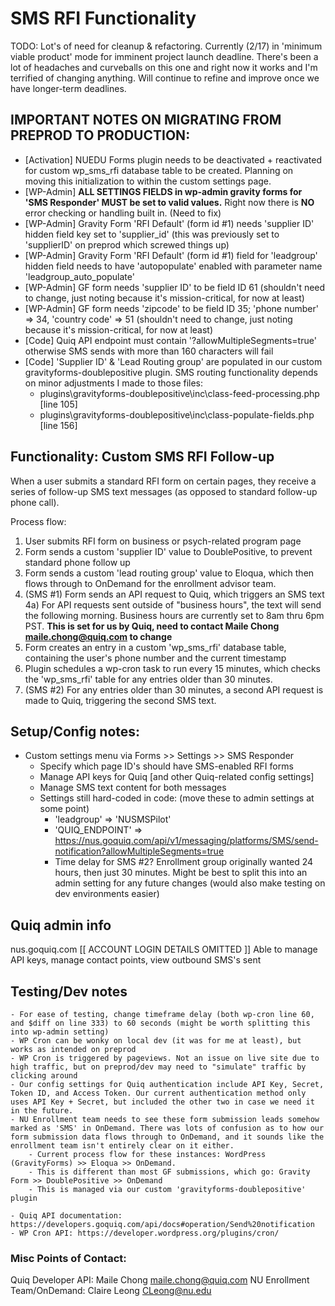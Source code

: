 # SMS RFI Functionality

TODO: Lot's of need for cleanup & refactoring. Currently (2/17) in 'minimum viable product' mode for imminent project launch deadline. There's been a lot of headaches and curveballs on this one and right now it works and I'm terrified of changing anything. Will continue to refine and improve once we have longer-term deadlines.

## IMPORTANT NOTES ON MIGRATING FROM PREPROD TO PRODUCTION:
 - [Activation] NUEDU Forms plugin needs to be deactivated + reactivated for custom wp_sms_rfi database table to be created. Planning on moving this initialization to within the custom settings page.
 - [WP-Admin] **ALL SETTINGS FIELDS in wp-admin gravity forms for 'SMS Responder' MUST be set to valid values.** Right now there is **NO** error checking or handling built in. (Need to fix)
 - [WP-Admin] Gravity Form 'RFI Default' (form id #1) needs 'supplier ID' hidden field key set to 'supplier_id' (this was previously set to 'supplierID' on preprod which screwed things up)
 - [WP-Admin] Gravity Form 'RFI Default' (form id #1) field for 'leadgroup' hidden field needs to have 'autopopulate' enabled with parameter name 'leadgroup_auto_populate'
 - [WP-Admin] GF form needs 'supplier ID' to be field ID 61 (shouldn't need to change, just noting because it's mission-critical, for now at least)
 - [WP-Admin] GF form needs 'zipcode' to be field ID 35; 'phone number' => 34, 'country code' => 51 (shouldn't need to change, just noting because it's mission-critical, for now at least)
 - [Code] Quiq API endpoint must contain '?allowMultipleSegments=true' otherwise SMS sends with more than 160 characters will fail
 - [Code] 'Supplier ID' & 'Lead Routing group' are populated in our custom gravityforms-doublepositive plugin. SMS routing functionality depends on minor adjustments I made to those files:
	- plugins\gravityforms-doublepositive\inc\class-feed-processing.php [line 105]
	- plugins\gravityforms-doublepositive\inc\class-populate-fields.php [line 156]

## Functionality: Custom SMS RFI Follow-up
When a user submits a standard RFI form on certain pages, they receive a series of follow-up SMS text messages (as opposed to standard follow-up phone call).

Process flow:
1) User submits RFI form on business or psych-related program page
2) Form sends a custom 'supplier ID' value to DoublePositive, to prevent standard phone follow up
3) Form sends a custom 'lead routing group' value to Eloqua, which then flows through to OnDemand for the enrollment advisor team.
4) (SMS #1) Form sends an API request to Quiq, which triggers an SMS text
4a) For API requests sent outside of "business hours", the text will send the following morning. Business hours are currently set to 8am thru 6pm PST. **This is set for us by Quiq, need to contact Maile Chong <maile.chong@quiq.com> to change**
5) Form creates an entry in a custom 'wp_sms_rfi' database table, containing the user's phone number and the current timestamp
6) Plugin schedules a wp-cron task to run every 15 minutes, which checks the 'wp_sms_rfi' table for any entries older than 30 minutes.
7) (SMS #2) For any entries older than 30 minutes, a second API request is made to Quiq, triggering the second SMS text.

## Setup/Config notes:
- Custom settings menu via Forms >> Settings >> SMS Responder
	- Specify which page ID's should have SMS-enabled RFI forms
	- Manage API keys for Quiq [and other Quiq-related config settings]
	- Manage SMS text content for both messages
	- Settings still hard-coded in code: (move these to admin settings at some point)
		- 'leadgroup' => 'NUSMSPilot'
		- 'QUIQ_ENDPOINT' => https://nus.goquiq.com/api/v1/messaging/platforms/SMS/send-notification?allowMultipleSegments=true
		- Time delay for SMS #2? Enrollment group originally wanted 24 hours, then just 30 minutes. Might be best to split this into an admin setting for any future changes (would also make testing on dev environments easier)

## Quiq admin info
nus.goquiq.com
[[ ACCOUNT LOGIN DETAILS OMITTED ]]
Able to manage API keys, manage contact points, view outbound SMS's sent

## Testing/Dev notes
	- For ease of testing, change timeframe delay (both wp-cron line 60, and $diff on line 333) to 60 seconds (might be worth splitting this into wp-admin setting)
	- WP Cron can be wonky on local dev (it was for me at least), but works as intended on preprod
	- WP Cron is triggered by pageviews. Not an issue on live site due to high traffic, but on preprod/dev may need to "simulate" traffic by clicking around
	- Our config settings for Quiq authentication include API Key, Secret, Token ID, and Access Token. Our current authentication method only uses API Key + Secret, but included the other two in case we need it in the future.
	- NU Enrollment team needs to see these form submission leads somehow marked as 'SMS' in OnDemand. There was lots of confusion as to how our form submission data flows through to OnDemand, and it sounds like the enrollment team isn't entirely clear on it either.
		- Current process flow for these instances: WordPress (GravityForms) >> Eloqua >> OnDemand.
		- This is different than most GF submissions, which go: Gravity Form >> DoublePositive >> OnDemand
		- This is managed via our custom 'gravityforms-doublepositive' plugin

	- Quiq API documentation: https://developers.goquiq.com/api/docs#operation/Send%20notification
	- WP Cron API: https://developer.wordpress.org/plugins/cron/


### Misc Points of Contact:
Quiq Developer API: Maile Chong <maile.chong@quiq.com>
NU Enrollment Team/OnDemand: Claire Leong <CLeong@nu.edu>